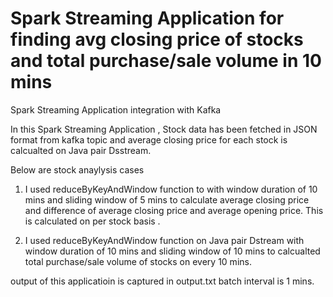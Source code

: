 # Spark Streaming Application for finding avg closing price of stocks and total purchase/sale volume in 10 mins 

Spark Streaming Application integration with Kafka

In this Spark Streaming Application , Stock data has been fetched in JSON format from kafka topic and average closing price for each stock is calcualted on Java pair Dsstream.

Below are stock anaylysis cases 
1. I used reduceByKeyAndWindow function to with window duration of 10 mins and sliding window of 5 mins to calculate average closing price and  difference of average closing price and average opening price. This is calculated on per stock basis .  

2. I used reduceByKeyAndWindow function on Java pair Dstream with window duration of 10 mins and sliding window of 10 mins to calcualted total purchase/sale volume of stocks on every 10 mins.

output of this applicatioin is captured in output.txt batch interval is 1 mins.
